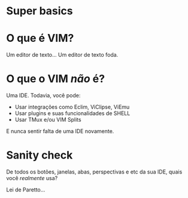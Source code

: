 Super basics
============

# O que é VIM?

Um editor de texto...
Um editor de texto foda.

# O que o VIM *não* é?

Uma IDE.
Todavia, você pode:

  * Usar integrações como Eclim, ViClipse, ViEmu
  * Usar plugins e suas funcionalidades de SHELL
  * Usar TMux e/ou VIM Splits

E nunca sentir falta de uma IDE novamente.

# Sanity check

De todos os botões, janelas, abas, perspectivas e etc da sua IDE,
quais você *realmente* usa?

Lei de Paretto...
